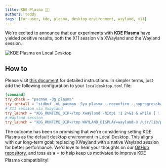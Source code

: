 ```yaml
---
title: KDE Plasma 🌌🎆
authors: teddy
tags: [for-user, kde, plasma, desktop-environment, wayland, x11]
---
```


We're excited to announce that our experiments with **KDE Plasma** have yielded positive results, both the X11 session via XWayland and the Wayland session.

![KDE Plasma on Local Desktop](/img/kde.webp)

## How to

Please visit [this document](/docs/user/custom-de) for detailed instructions.
In simpler terms, just add the following configuration to your `localdesktop.toml` file:

```toml title="/etc/localdesktop/localdesktop.toml"
[command]
try_check = "pacman -Qg plasma"
try_install = "stdbuf -oL pacman -Syu plasma --noconfirm --noprogressbar"
# X11 session via Xwayland
try_launch = "XDG_RUNTIME_DIR=/tmp Xwayland -hidpi :1 2>&1 & while [ ! -e /tmp/.X11-unix/X1 ]; do sleep 0.1; done; XDG_SESSION_TYPE=x11 DISPLAY=:1 dbus-launch startplasma-x11 2>&1"
# Wayland session
try_launch = "XDG_RUNTIME_DIR=/tmp WAYLAND_DISPLAY=wayland-0 /usr/lib/plasma-dbus-run-session-if-needed startplasma-wayland 2>&1"
```


The outcome has been so promising that we're considering setting KDE Plasma as the default desktop environment in Local Desktop. This aligns with our long-term goal: replacing XWayland with a native Wayland session for better performance. We'd love to hear your thoughts on our [GitHub repository](https://github.com/localdesktop/localdesktop), and toss us a ⭐️ to help keep us motivated to improve KDE Plasma compatibility!
